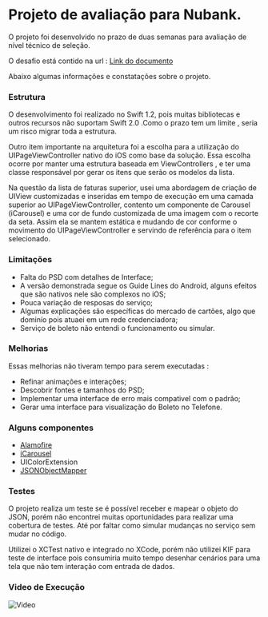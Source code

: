 # Projeto de avaliação para Nubank. #

O projeto foi desenvolvido no prazo de duas semanas para avaliação de nível técnico de seleção.

O desafio está contido na url :
[Link do documento](https://docs.google.com/document/d/14g-Fg1vtvSiN8phpVnAONGGnyIFhhQLhadeG3nBRDaw/edit?usp=sharing)

Abaixo algumas informações e constatações sobre o projeto.

### Estrutura ###

O desenvolvimento foi realizado no Swift 1.2, pois muitas bibliotecas e outros recursos não suportam Swift 2.0 .Como o prazo tem um limite , seria um risco migrar toda a estrutura.

Outro item importante na arquitetura foi a escolha para a utilização do UIPageViewController nativo do iOS como base da solução. Essa escolha ocorre por manter uma estrutura baseada em ViewControllers , e ter uma classe responsável por gerar os itens que serão os modelos da lista.

Na questão da lista de faturas superior, usei uma abordagem de criação de UIView customizadas e inseridas em tempo de execução em uma camada superior ao UIPageViewController, contento um componente de Carousel (iCarousel) e uma cor de fundo customizada de uma imagem com o recorte da seta. Assim ela se mantem estática e mudando de cor conforme o movimento do UIPageViewController e servindo de referência para o item selecionado.

### Limitações ###

* Falta do PSD com detalhes de Interface;
* A versão demonstrada segue os Guide Lines do Android, alguns efeitos que são nativos nele são complexos no iOS;
* Pouca variação de resposas do serviço;
* Algumas explicações são específicas do mercado de cartões, algo que dominío pois atuaei em um rede credenciadora;
* Serviço de boleto não entendi o funcionamento ou simular.

### Melhorias ###

Essas melhorias não tiveram tempo para serem executadas :

* Refinar animações e interações;
* Descobrir fontes e tamanhos do PSD;
* Implementar uma interface de erro mais compativel com o padrão;
* Gerar uma interface para visualização do Boleto no Telefone.

### Alguns componentes ###

* [Alamofire](https://github.com/Alamofire/Alamofire)
* [iCarousel](https://github.com/nicklockwood/iCarousel)
* UIColorExtension
* [JSONObjectMapper](https://github.com/Hearst-DD/ObjectMapper)

### Testes ###

O projeto realiza um teste se é possível receber e mapear o objeto do JSON, porém não encontrei muitas oportunidades para realizar uma cobertura de testes. Até por faltar como simular mudanças no serviço sem mudar no código.

Utilizei o XCTest nativo e integrado no XCode, porém não utilizei KIF para teste de interface pois consumiria muito tempo desenhar cenários para uma tela que não tem interação com entrada de dados.

### Video de Execução ###

![Video](https://bytebucket.org/digoreis/nubank/raw/0b554406129437ca786a59596d45de509d271b09/testenubank1.gif?token=18515fefbee48d15ef51b8f741d6f58372a4e123)
